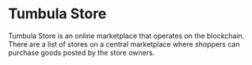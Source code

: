 # Tumbula Store
Tumbula Store is an online marketplace that operates on the blockchain. There are a list of stores on a central marketplace where shoppers can purchase goods posted by the store owners.
